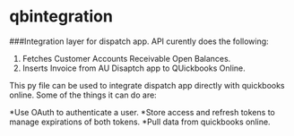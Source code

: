 # qbintegration

###Integration layer for dispatch app. API curently does the following:

1. Fetches Customer Accounts Receivable Open Balances.
2. Inserts Invoice from AU Disaptch app to QUickbooks Online.

This py file can be used to integrate dispatch app directly with quickbooks online. Some of the things it can do are:

*Use OAuth to authenticate a user.
*Store access and refresh tokens to manage expirations of both tokens.
*Pull data from quickbooks online.

